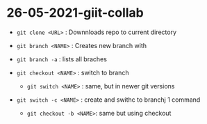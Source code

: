 # 26-05-2021-giit-collab
- `git clone <URL>` : Downnloads repo to current directory
- `git branch <NAME>` : Creates new branch with <NAME> 
- `git branch -a` : lists all braches
- `git checkout <NAME>` : switch to branch <NAME>
    - `git switch <NAME>` : same, but in newer git versions

- `git switch -c <NAME>` : create and swithc to branchj 1 command
    - `git checkout -b <NAME>`: same but using checkout

